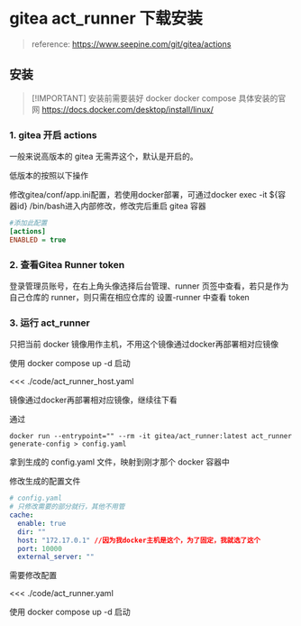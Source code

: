 # gitea act_runner 下载安装

> reference: https://www.seepine.com/git/gitea/actions

## 安装

> [!IMPORTANT] 安装前需要装好 docker docker compose 具体安装的官网 https://docs.docker.com/desktop/install/linux/

### 1. gitea 开启 actions

一般来说高版本的 gitea 无需弄这个，默认是开启的。

低版本的按照以下操作

修改gitea/conf/app.ini配置，若使用docker部署，可通过docker exec -it ${容器id} /bin/bash进入内部修改，修改完后重启 gitea 容器

```ini
#添加此配置
[actions]
ENABLED = true
```

### 2. 查看Gitea Runner token

登录管理员账号，在右上角头像选择后台管理、runner 页签中查看，若只是作为自己仓库的 runner，则只需在相应仓库的 设置-runner 中查看 token

### 3. 运行 act_runner

只把当前 docker 镜像用作主机，不用这个镜像通过docker再部署相对应镜像

使用 docker compose up -d 启动

<<< ./code/act_runner_host.yaml

镜像通过docker再部署相对应镜像，继续往下看

通过

```shell
docker run --entrypoint="" --rm -it gitea/act_runner:latest act_runner generate-config > config.yaml
```

拿到生成的 config.yaml 文件，映射到刚才那个 docker 容器中

修改生成的配置文件

```yaml
# config.yaml
# 只修改需要的部分就行，其他不用管
cache:
  enable: true
  dir: ""
  host: "172.17.0.1" //因为我docker主机是这个，为了固定，我就选了这个
  port: 10000
  external_server: ""
```

需要修改配置

<<< ./code/act_runner.yaml

使用 docker compose up -d 启动
